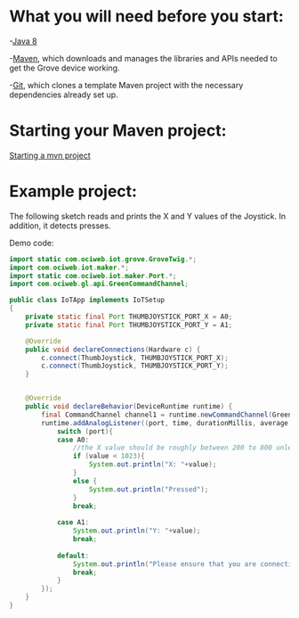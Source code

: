 # What you will need before you start:
-[Java 8](https://docs.oracle.com/javase/8/docs/technotes/guides/install/install_overview.html) 

-[Maven](https://maven.apache.org/install.html), which downloads and manages the libraries and APIs needed to get the Grove device working.

-[Git](https://git-scm.com/), which clones a template Maven project with the necessary dependencies already set up.

# Starting your Maven project: 
[Starting a mvn project](https://github.com/oci-pronghorn/FogLight-Examples/blob/master/README.md)

# Example project:
 
The following sketch reads and prints the X and Y values of the Joystick. In addition, it detects presses.
 
Demo code: 
```java
import static com.ociweb.iot.grove.GroveTwig.*;
import com.ociweb.iot.maker.*;
import static com.ociweb.iot.maker.Port.*;
import com.ociweb.gl.api.GreenCommandChannel;

public class IoTApp implements IoTSetup
{
	private static final Port THUMBJOYSTICK_PORT_X = A0;
	private static final Port THUMBJOYSTICK_PORT_Y = A1;

	@Override
	public void declareConnections(Hardware c) {
		c.connect(ThumbJoystick, THUMBJOYSTICK_PORT_X);
		c.connect(ThumbJoystick, THUMBJOYSTICK_PORT_Y);
	}


	@Override
	public void declareBehavior(DeviceRuntime runtime) {
		final CommandChannel channel1 = runtime.newCommandChannel(GreenCommandChannel.DYNAMIC_MESSAGING);
		runtime.addAnalogListener((port, time, durationMillis, average, value)->{
			switch (port){
			case A0:
				//the X value should be roughly between 200 to 800 unless pressed
				if (value < 1023){
					System.out.println("X: "+value);
				}
				else {
					System.out.println("Pressed");
				}
				break;
				
			case A1:
				System.out.println("Y: "+value);
				break;
				
			default:
				System.out.println("Please ensure that you are connecting to the correct physical port (A0)");
				break;
			}
		});
	}
}

```         


 
 
 
 
 
 
